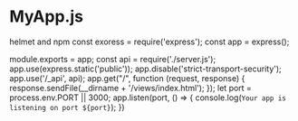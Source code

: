 # MyApp.js
helmet and npm
const exoress = require('express');
const app = express();








module.exports = app;
const api = require('./server.js');
app.use(express.static('public'));
app.disable('strict-transport-security');
app.use('/_api', api);
app.get("/", function (request, response) {
  response.sendFile(__dirname + '/views/index.html');
});
let port = process.env.PORT || 3000;
app.listen(port, () => {
  console.log(`Your app is listening on port ${port}`);
})
